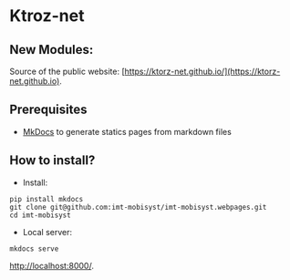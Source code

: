 # Ktroz-net


## New Modules: 

Source of the public website: [https://ktorz-net.github.io/](https://ktorz-net.github.io).

## Prerequisites

- [MkDocs](https://www.mkdocs.org/) to generate statics pages from markdown files

## How to install?

- Install:

```
pip install mkdocs
git clone git@github.com:imt-mobisyst/imt-mobisyst.webpages.git
cd imt-mobisyst
```

- Local server:

```
mkdocs serve
```

[http://localhost:8000/](http://localhost:8000/).

<!--
## Deployement

Deployoment is achieved with a public github repository:

```
git clone git@github.com:imt-mobisyst/imt-mobisyst.github.io.git github.io
cp -R site github.io
```

You have to build the static pages with mkdocs.
You can also serve the generated website using NodeJs.

```
mkdocs build
npx http-server site
```

Local website: [http://localhost:8080/](http://localhost:8080/).

You can now commit and push the new version of the site web.

```
cd site
git restore README.md
git add *
git commit -m 'new version'
git push
```
-->